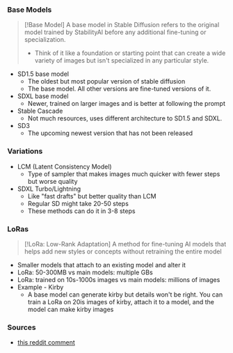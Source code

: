 ### Base Models
> [!Base Model]
> A base model in Stable Diffusion refers to the original model trained by StabilityAI before any additional fine-tuning or specialization.
> - Think of it like a foundation or starting point that can create a wide variety of images but isn't specialized in any particular style.

- SD1.5 base model
	- The oldest but most popular version of stable diffusion
	- The base model. All other versions are fine-tuned versions of it.
- SDXL base model
	- Newer, trained on larger images and is better at following the prompt
- Stable Cascade
	- Not much resources, uses different architecture to SD1.5 and SDXL.
- SD3
	- The upcoming newest version that has not been released

### Variations
- LCM (Latent Consistency Model)
	- Type of sampler that makes images much quicker with fewer steps but worse quality
- SDXL Turbo/Lightning
	- Like "fast drafts" but better quality than LCM
	- Regular SD might take 20-50 steps
	- These methods can do it in 3-8 steps

### LoRas
>[!LoRa: Low-Rank Adaptation]
>A method for fine-tuning AI models that helps add new styles or concepts without retraining the entire model

- Smaller models that attach to an existing model and alter it
- LoRa: 50-300MB vs main models: multiple GBs
- LoRa: trained on 10s-1000s images vs main models: millions of images
- Example - Kirby
	- A base model can generate kirby but details won't be right. You can train a LoRa on 20is images of kirby, attach it to a model, and the model can make kirby images
### Sources
- [this reddit comment](https://www.reddit.com/r/comfyui/comments/1brfzqh/comment/kxa599e/?utm_source=share&utm_medium=web3x&utm_name=web3xcss&utm_term=1&utm_content=share_button)